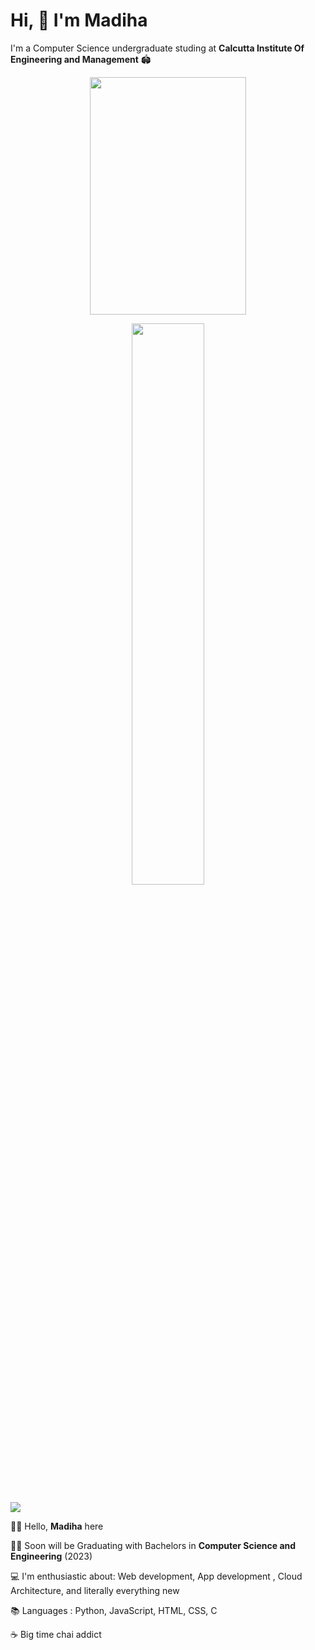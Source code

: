 # Hi, 👋 I'm Madiha

 I'm a Computer Science undergraduate studing at **Calcutta Institute Of Engineering and Management** 🏟
 
  <p align="center">
  <img src="https://user-images.githubusercontent.com/70858557/108669240-a0050500-7502-11eb-8625-a669c543febb.gif" height="380px" width="250px">

 <p align="center">
  <img width="48%" src="https://github-readme-streak-stats.herokuapp.com/?user=madihamallick&theme=dark" />
</p>
 
  
 ![](https://komarev.com/ghpvc/?username=madihamallick&color=green)
 
 🙋‍♀️ Hello, **Madiha** here

👩‍🎓 Soon will be Graduating with Bachelors in **Computer Science and Engineering**  (2023)

💻 I'm enthusiastic about: Web development, App development , Cloud Architecture, and literally everything new 

📚 Languages : Python, JavaScript, HTML, CSS, C

☕ Big time chai addict

